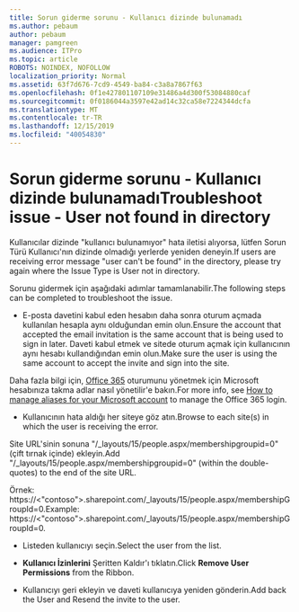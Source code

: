 ```yaml
---
title: Sorun giderme sorunu - Kullanıcı dizinde bulunamadı
ms.author: pebaum
author: pebaum
manager: pamgreen
ms.audience: ITPro
ms.topic: article
ROBOTS: NOINDEX, NOFOLLOW
localization_priority: Normal
ms.assetid: 63f7d676-7cd9-4549-ba84-c3a8a7867f63
ms.openlocfilehash: 0f1e427801107109e31486a4d300f53084880caf
ms.sourcegitcommit: 0f0186044a3597e42ad14c32ca58e7224344dcfa
ms.translationtype: MT
ms.contentlocale: tr-TR
ms.lasthandoff: 12/15/2019
ms.locfileid: "40054830"
---
```

# <a name="troubleshoot-issue---user-not-found-in-directory"></a><span data-ttu-id="49239-102">Sorun giderme sorunu - Kullanıcı dizinde bulunamadı</span><span class="sxs-lookup"><span data-stu-id="49239-102">Troubleshoot issue - User not found in directory</span></span>

<span data-ttu-id="49239-103">Kullanıcılar dizinde "kullanıcı bulunamıyor" hata iletisi alıyorsa, lütfen Sorun Türü Kullanıcı'nın dizinde olmadığı yerlerde yeniden deneyin.</span><span class="sxs-lookup"><span data-stu-id="49239-103">If users are receiving error message "user can't be found" in the directory, please try again where the Issue Type is User not in directory.</span></span>

<span data-ttu-id="49239-104">Sorunu gidermek için aşağıdaki adımlar tamamlanabilir.</span><span class="sxs-lookup"><span data-stu-id="49239-104">The following steps can be completed to troubleshoot the issue.</span></span>

- <span data-ttu-id="49239-105">E-posta davetini kabul eden hesabın daha sonra oturum açmada kullanılan hesapla aynı olduğundan emin olun.</span><span class="sxs-lookup"><span data-stu-id="49239-105">Ensure the account that accepted the email invitation is the same account that is being used to sign in later.</span></span> <span data-ttu-id="49239-106">Daveti kabul etmek ve sitede oturum açmak için kullanıcının aynı hesabı kullandığından emin olun.</span><span class="sxs-lookup"><span data-stu-id="49239-106">Make sure the user is using the same account to accept the invite and sign into the site.</span></span> 

<span data-ttu-id="49239-107">Daha fazla bilgi için, [Office 365</a> oturumunu yönetmek için Microsoft hesabınıza takma adlar nasıl yönetilir'](https://support.microsoft.com/help/12407/microsoft-account-how-to-manage-aliases)e bakın.</span><span class="sxs-lookup"><span data-stu-id="49239-107">For more info, see [How to manage aliases for your Microsoft account</a> to manage the Office 365 login](https://support.microsoft.com/help/12407/microsoft-account-how-to-manage-aliases).</span></span> 

- <span data-ttu-id="49239-108">Kullanıcının hata aldığı her siteye göz atın.</span><span class="sxs-lookup"><span data-stu-id="49239-108">Browse to each site(s) in which the user is receiving the error.</span></span> 

<span data-ttu-id="49239-109">Site URL'sinin sonuna "/_layouts/15/people.aspx/membershipgroupid=0" (çift tırnak içinde) ekleyin.</span><span class="sxs-lookup"><span data-stu-id="49239-109">Add "/_layouts/15/people.aspx/membershipgroupid=0" (within the double-quotes) to the end of the site URL.</span></span> 

<span data-ttu-id="49239-110">Örnek: https://<"contoso">.sharepoint.com/_layouts/15/people.aspx/membershipGroupId=0.</span><span class="sxs-lookup"><span data-stu-id="49239-110">Example: https://<"contoso">.sharepoint.com/_layouts/15/people.aspx/membershipGroupId=0.</span></span>

- <span data-ttu-id="49239-111">Listeden kullanıcıyı seçin.</span><span class="sxs-lookup"><span data-stu-id="49239-111">Select the user from the list.</span></span>

- <span data-ttu-id="49239-112">**Kullanıcı İzinlerini** Şeritten Kaldır'ı tıklatın.</span><span class="sxs-lookup"><span data-stu-id="49239-112">Click **Remove User Permissions** from the Ribbon.</span></span> 
-  <span data-ttu-id="49239-113">Kullanıcıyı geri ekleyin ve daveti kullanıcıya yeniden gönderin.</span><span class="sxs-lookup"><span data-stu-id="49239-113">Add back the User and Resend the invite to the user.</span></span>

